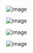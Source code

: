 
![image](https://github.com/user-attachments/assets/ee8a93e0-b925-40cc-bc4b-a40602f8b319)

![image](https://github.com/user-attachments/assets/6f6c4a80-7328-4ad7-9da1-1e9f3520fabc)

![image](https://github.com/user-attachments/assets/7c5c3770-848f-46e3-af89-0a13bd27fe4c)

![image](https://github.com/user-attachments/assets/2f024fbf-d05f-45cd-9f8d-015c85b38a60)
